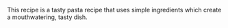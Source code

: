 This recipe is a tasty pasta recipe that uses simple ingredients which create a mouthwatering, tasty dish.